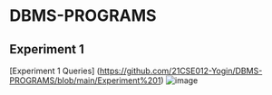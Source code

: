 # DBMS-PROGRAMS
## Experiment 1
[Experiment 1 Queries] (https://github.com/21CSE012-Yogin/DBMS-PROGRAMS/blob/main/Experiment%201)
![image](https://user-images.githubusercontent.com/113223779/191203077-2f7fe183-c8a1-48b0-9194-5276d6ce670c.png)
